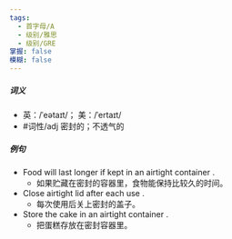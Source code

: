 ```yaml
---
tags:
  - 首字母/A
  - 级别/雅思
  - 级别/GRE
掌握: false
模糊: false
---
```

##### 词义
- 英：/ˈeətaɪt/； 美：/ˈertaɪt/
- #词性/adj  密封的；不透气的
##### 例句
- Food will last longer if kept in an airtight container .
	- 如果贮藏在密封的容器里，食物能保持比较久的时间。
- Close airtight lid after each use .
	- 每次使用后关上密封的盖子。
- Store the cake in an airtight container .
	- 把蛋糕存放在密封容器里。
